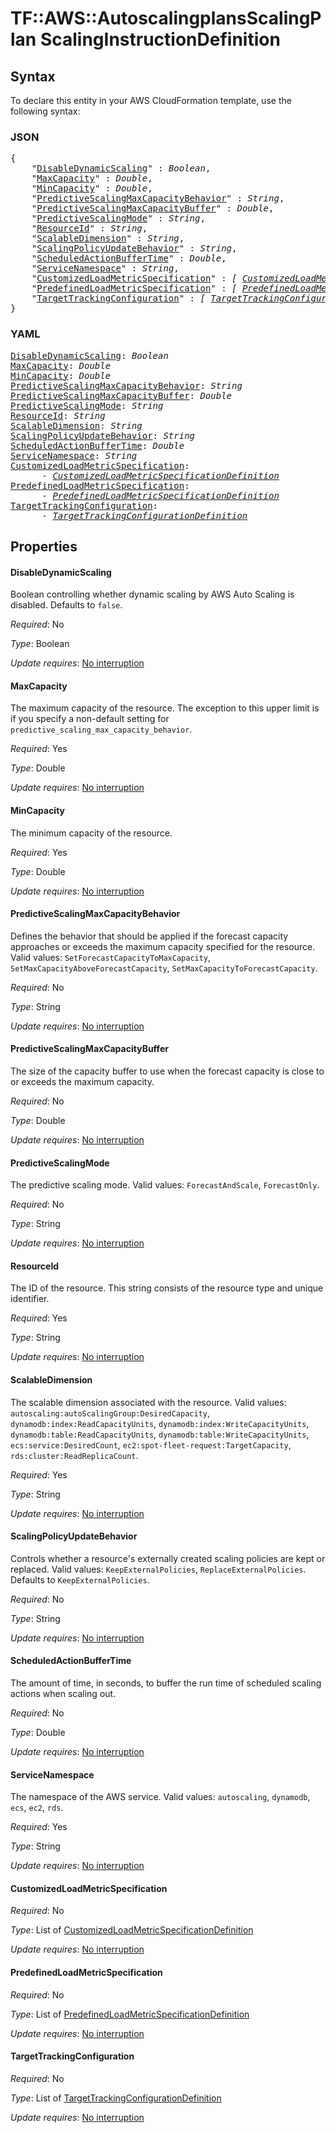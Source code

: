 # TF::AWS::AutoscalingplansScalingPlan ScalingInstructionDefinition

## Syntax

To declare this entity in your AWS CloudFormation template, use the following syntax:

### JSON

<pre>
{
    "<a href="#disabledynamicscaling" title="DisableDynamicScaling">DisableDynamicScaling</a>" : <i>Boolean</i>,
    "<a href="#maxcapacity" title="MaxCapacity">MaxCapacity</a>" : <i>Double</i>,
    "<a href="#mincapacity" title="MinCapacity">MinCapacity</a>" : <i>Double</i>,
    "<a href="#predictivescalingmaxcapacitybehavior" title="PredictiveScalingMaxCapacityBehavior">PredictiveScalingMaxCapacityBehavior</a>" : <i>String</i>,
    "<a href="#predictivescalingmaxcapacitybuffer" title="PredictiveScalingMaxCapacityBuffer">PredictiveScalingMaxCapacityBuffer</a>" : <i>Double</i>,
    "<a href="#predictivescalingmode" title="PredictiveScalingMode">PredictiveScalingMode</a>" : <i>String</i>,
    "<a href="#resourceid" title="ResourceId">ResourceId</a>" : <i>String</i>,
    "<a href="#scalabledimension" title="ScalableDimension">ScalableDimension</a>" : <i>String</i>,
    "<a href="#scalingpolicyupdatebehavior" title="ScalingPolicyUpdateBehavior">ScalingPolicyUpdateBehavior</a>" : <i>String</i>,
    "<a href="#scheduledactionbuffertime" title="ScheduledActionBufferTime">ScheduledActionBufferTime</a>" : <i>Double</i>,
    "<a href="#servicenamespace" title="ServiceNamespace">ServiceNamespace</a>" : <i>String</i>,
    "<a href="#customizedloadmetricspecification" title="CustomizedLoadMetricSpecification">CustomizedLoadMetricSpecification</a>" : <i>[ <a href="customizedloadmetricspecificationdefinition.md">CustomizedLoadMetricSpecificationDefinition</a>, ... ]</i>,
    "<a href="#predefinedloadmetricspecification" title="PredefinedLoadMetricSpecification">PredefinedLoadMetricSpecification</a>" : <i>[ <a href="predefinedloadmetricspecificationdefinition.md">PredefinedLoadMetricSpecificationDefinition</a>, ... ]</i>,
    "<a href="#targettrackingconfiguration" title="TargetTrackingConfiguration">TargetTrackingConfiguration</a>" : <i>[ <a href="targettrackingconfigurationdefinition.md">TargetTrackingConfigurationDefinition</a>, ... ]</i>
}
</pre>

### YAML

<pre>
<a href="#disabledynamicscaling" title="DisableDynamicScaling">DisableDynamicScaling</a>: <i>Boolean</i>
<a href="#maxcapacity" title="MaxCapacity">MaxCapacity</a>: <i>Double</i>
<a href="#mincapacity" title="MinCapacity">MinCapacity</a>: <i>Double</i>
<a href="#predictivescalingmaxcapacitybehavior" title="PredictiveScalingMaxCapacityBehavior">PredictiveScalingMaxCapacityBehavior</a>: <i>String</i>
<a href="#predictivescalingmaxcapacitybuffer" title="PredictiveScalingMaxCapacityBuffer">PredictiveScalingMaxCapacityBuffer</a>: <i>Double</i>
<a href="#predictivescalingmode" title="PredictiveScalingMode">PredictiveScalingMode</a>: <i>String</i>
<a href="#resourceid" title="ResourceId">ResourceId</a>: <i>String</i>
<a href="#scalabledimension" title="ScalableDimension">ScalableDimension</a>: <i>String</i>
<a href="#scalingpolicyupdatebehavior" title="ScalingPolicyUpdateBehavior">ScalingPolicyUpdateBehavior</a>: <i>String</i>
<a href="#scheduledactionbuffertime" title="ScheduledActionBufferTime">ScheduledActionBufferTime</a>: <i>Double</i>
<a href="#servicenamespace" title="ServiceNamespace">ServiceNamespace</a>: <i>String</i>
<a href="#customizedloadmetricspecification" title="CustomizedLoadMetricSpecification">CustomizedLoadMetricSpecification</a>: <i>
      - <a href="customizedloadmetricspecificationdefinition.md">CustomizedLoadMetricSpecificationDefinition</a></i>
<a href="#predefinedloadmetricspecification" title="PredefinedLoadMetricSpecification">PredefinedLoadMetricSpecification</a>: <i>
      - <a href="predefinedloadmetricspecificationdefinition.md">PredefinedLoadMetricSpecificationDefinition</a></i>
<a href="#targettrackingconfiguration" title="TargetTrackingConfiguration">TargetTrackingConfiguration</a>: <i>
      - <a href="targettrackingconfigurationdefinition.md">TargetTrackingConfigurationDefinition</a></i>
</pre>

## Properties

#### DisableDynamicScaling

Boolean controlling whether dynamic scaling by AWS Auto Scaling is disabled. Defaults to `false`.

_Required_: No

_Type_: Boolean

_Update requires_: [No interruption](https://docs.aws.amazon.com/AWSCloudFormation/latest/UserGuide/using-cfn-updating-stacks-update-behaviors.html#update-no-interrupt)

#### MaxCapacity

The maximum capacity of the resource. The exception to this upper limit is if you specify a non-default setting for `predictive_scaling_max_capacity_behavior`.

_Required_: Yes

_Type_: Double

_Update requires_: [No interruption](https://docs.aws.amazon.com/AWSCloudFormation/latest/UserGuide/using-cfn-updating-stacks-update-behaviors.html#update-no-interrupt)

#### MinCapacity

The minimum capacity of the resource.

_Required_: Yes

_Type_: Double

_Update requires_: [No interruption](https://docs.aws.amazon.com/AWSCloudFormation/latest/UserGuide/using-cfn-updating-stacks-update-behaviors.html#update-no-interrupt)

#### PredictiveScalingMaxCapacityBehavior

Defines the behavior that should be applied if the forecast capacity approaches or exceeds the maximum capacity specified for the resource.
Valid values: `SetForecastCapacityToMaxCapacity`, `SetMaxCapacityAboveForecastCapacity`, `SetMaxCapacityToForecastCapacity`.

_Required_: No

_Type_: String

_Update requires_: [No interruption](https://docs.aws.amazon.com/AWSCloudFormation/latest/UserGuide/using-cfn-updating-stacks-update-behaviors.html#update-no-interrupt)

#### PredictiveScalingMaxCapacityBuffer

The size of the capacity buffer to use when the forecast capacity is close to or exceeds the maximum capacity.

_Required_: No

_Type_: Double

_Update requires_: [No interruption](https://docs.aws.amazon.com/AWSCloudFormation/latest/UserGuide/using-cfn-updating-stacks-update-behaviors.html#update-no-interrupt)

#### PredictiveScalingMode

The predictive scaling mode. Valid values: `ForecastAndScale`, `ForecastOnly`.

_Required_: No

_Type_: String

_Update requires_: [No interruption](https://docs.aws.amazon.com/AWSCloudFormation/latest/UserGuide/using-cfn-updating-stacks-update-behaviors.html#update-no-interrupt)

#### ResourceId

The ID of the resource. This string consists of the resource type and unique identifier.

_Required_: Yes

_Type_: String

_Update requires_: [No interruption](https://docs.aws.amazon.com/AWSCloudFormation/latest/UserGuide/using-cfn-updating-stacks-update-behaviors.html#update-no-interrupt)

#### ScalableDimension

The scalable dimension associated with the resource. Valid values: `autoscaling:autoScalingGroup:DesiredCapacity`, `dynamodb:index:ReadCapacityUnits`, `dynamodb:index:WriteCapacityUnits`, `dynamodb:table:ReadCapacityUnits`, `dynamodb:table:WriteCapacityUnits`, `ecs:service:DesiredCount`, `ec2:spot-fleet-request:TargetCapacity`, `rds:cluster:ReadReplicaCount`.

_Required_: Yes

_Type_: String

_Update requires_: [No interruption](https://docs.aws.amazon.com/AWSCloudFormation/latest/UserGuide/using-cfn-updating-stacks-update-behaviors.html#update-no-interrupt)

#### ScalingPolicyUpdateBehavior

Controls whether a resource's externally created scaling policies are kept or replaced. Valid values: `KeepExternalPolicies`, `ReplaceExternalPolicies`. Defaults to `KeepExternalPolicies`.

_Required_: No

_Type_: String

_Update requires_: [No interruption](https://docs.aws.amazon.com/AWSCloudFormation/latest/UserGuide/using-cfn-updating-stacks-update-behaviors.html#update-no-interrupt)

#### ScheduledActionBufferTime

The amount of time, in seconds, to buffer the run time of scheduled scaling actions when scaling out.

_Required_: No

_Type_: Double

_Update requires_: [No interruption](https://docs.aws.amazon.com/AWSCloudFormation/latest/UserGuide/using-cfn-updating-stacks-update-behaviors.html#update-no-interrupt)

#### ServiceNamespace

The namespace of the AWS service. Valid values: `autoscaling`, `dynamodb`, `ecs`, `ec2`, `rds`.

_Required_: Yes

_Type_: String

_Update requires_: [No interruption](https://docs.aws.amazon.com/AWSCloudFormation/latest/UserGuide/using-cfn-updating-stacks-update-behaviors.html#update-no-interrupt)

#### CustomizedLoadMetricSpecification

_Required_: No

_Type_: List of <a href="customizedloadmetricspecificationdefinition.md">CustomizedLoadMetricSpecificationDefinition</a>

_Update requires_: [No interruption](https://docs.aws.amazon.com/AWSCloudFormation/latest/UserGuide/using-cfn-updating-stacks-update-behaviors.html#update-no-interrupt)

#### PredefinedLoadMetricSpecification

_Required_: No

_Type_: List of <a href="predefinedloadmetricspecificationdefinition.md">PredefinedLoadMetricSpecificationDefinition</a>

_Update requires_: [No interruption](https://docs.aws.amazon.com/AWSCloudFormation/latest/UserGuide/using-cfn-updating-stacks-update-behaviors.html#update-no-interrupt)

#### TargetTrackingConfiguration

_Required_: No

_Type_: List of <a href="targettrackingconfigurationdefinition.md">TargetTrackingConfigurationDefinition</a>

_Update requires_: [No interruption](https://docs.aws.amazon.com/AWSCloudFormation/latest/UserGuide/using-cfn-updating-stacks-update-behaviors.html#update-no-interrupt)

